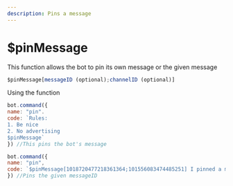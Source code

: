 ```yaml
---
description: Pins a message
---
```


# $pinMessage



This function allows the bot to pin its own message or the given message

```javascript
$pinMessage[messageID (optional);channelID (optional)]
```

Using the function 

```javascript
bot.command({
name: "pin".
code: `Rules: 
1. Be nice
2. No advertising
$pinMessage`
}) //This pins the bot's message

bot.command({
name: "pin",
code: `$pinMessage[1018720477218361364;101556083474485251] I pinned a mesage!`
}) //Pins the given messageID
```

